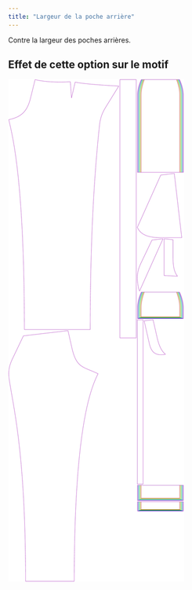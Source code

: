 ```yaml
---
title: "Largeur de la poche arrière"
---
```


Contre la largeur des poches arrières.

## Effet de cette option sur le motif

![Cette image montre l'effet de cette option en superposant plusieurs variantes qui ont une valeur différente pour cette option](charlie_backpocketwidth_sample.svg "Effet de cette option sur le motif")
